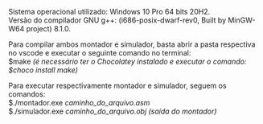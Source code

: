 Sistema operacional utilizado: Windows 10 Pro 64 bits 20H2.  
Versão do compilador GNU g++: (i686-posix-dwarf-rev0, Built by MinGW-W64 project) 8.1.0.  

Para compilar ambos montador e simulador, basta abrir a pasta respectiva no vscode e executar o seguinte comando no terminal:  
$make *(é necessário ter o Chocolatey instalado e executar o comando: $choco install make)*  

Para executar respectivamente montador e simulador, seguem os comandos:  
$./montador.exe *caminho_do_arquivo.asm*  
$./simulador.exe *caminho_do_arquivo.obj (saída do montador)*  
